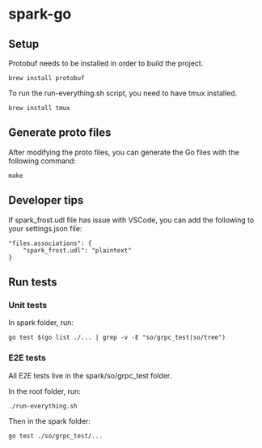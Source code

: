 # spark-go

## Setup

Protobuf needs to be installed in order to build the project.

```
brew install protobuf
```

To run the run-everything.sh script, you need to have tmux installed.

```
brew install tmux
```

## Generate proto files

After modifying the proto files, you can generate the Go files with the following command:

```
make
```

## Developer tips

If spark_frost.udl file has issue with VSCode, you can add the following to your settings.json file:

```
"files.associations": {
    "spark_frost.udl": "plaintext"
}
```

## Run tests

### Unit tests

In spark folder, run:

```
go test $(go list ./... | grep -v -E "so/grpc_test|so/tree")
```

### E2E tests

All E2E tests live in the spark/so/grpc_test folder.

In the root folder, run:

```
./run-everything.sh
```

Then in the spark folder:

```
go test ./so/grpc_test/...
```
